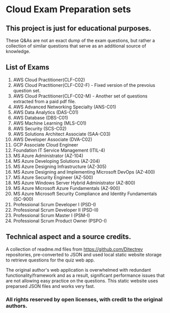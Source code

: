 # Cloud Exam Preparation sets

## This project is just for educational purposes.
These Q&As are not an exact dump of the exam questions, but rather a collection of similar questions that serve as an additional source of knowledge.

## List of Exams
1. AWS Cloud Practitioner(CLF-C02) 
2. AWS Cloud Practitioner(CLF-C02-F) - Fixed version of the prevoius question set.
3. AWS Cloud Practitioner(CLF-C02-M) - Another set of questions extracted from a paid pdf file.
4. AWS Advanced Networking Specialty (ANS-C01)
5. AWS Data Analytics (DAS-C01)
6. AWS Database (DBS-C01)
7. AWS Machine Learning (MLS-C01)
8. AWS Security (SCS-C02)
9. AWS Solutions Architect Associate (SAA-C03)
10. AWS Developer Associate (DVA-C02)
11. GCP Associate Cloud Engineer
12. Foundation IT Service Management (ITIL-4)
13. MS Azure Administrator (AZ-104)
14. MS Azure Developing Solutions (AZ-204)
15. MS Azure Designing Infrastructure (AZ-305)
16. MS Azure Designing and Implementing Microsoft DevOps (AZ-400)
17. MS Azure Security Engineer (AZ-500)
18. MS Azure Windows Server Hybrid Administrator (AZ-800)
19. MS Azure Microsoft Azure Fundamentals (AZ-900)
20. MS Azure Microsoft Security Compliance and Identity Fundamentals (SC-900)
21. Professional Scrum Developer I (PSD-I)
22. Professional Scrum Developer II (PSD-II)
23. Professional Scrum Master I (PSM-I)
24. Professional Scrum Product Owner (PSPO-I)

## Technical aspect and a source credits.
A collection of readme.md files from https://github.com/Ditectrev repositories, pre-converted to JSON and used local static website storage to retrieve questions for the quiz web app.

The original author's web application is overwhelmed with redundant functionality/framework and as a result, significant performance issues that are not allowing easy practice on the questions.
This static website uses preparsed JSON files and works very fast.

### All rights reserved by open licenses, with credit to the original authors.
